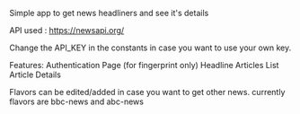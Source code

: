 Simple app to get news headliners and see it's details

API used : https://newsapi.org/

Change the API_KEY in the constants in case you want to use your own key.

Features: 
Authentication Page (for fingerprint only)
Headline Articles List 
Article Details

Flavors can be edited/added in case you want to get other news. currently flavors are bbc-news and abc-news

